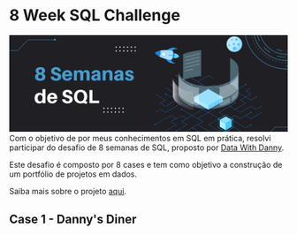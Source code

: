 # 8 Week SQL Challenge
![Alt text](https://github.com/biancaportela/SQL_8_week_challenges/blob/main/imagens/8%20semanas%20de%20sql%20(2).png?raw=true)
Com o objetivo de por meus conhecimentos em  SQL em prática, resolvi participar do desafio de 8 semanas de SQL, proposto por [Data With Danny](https://www.datawithdanny.com/).

Este desafio é composto por 8 cases e tem como objetivo a construção de um portfólio de projetos em dados.

Saiba mais sobre o projeto [aqui](https://8weeksqlchallenge.com/).

## Case 1 - Danny's Diner
